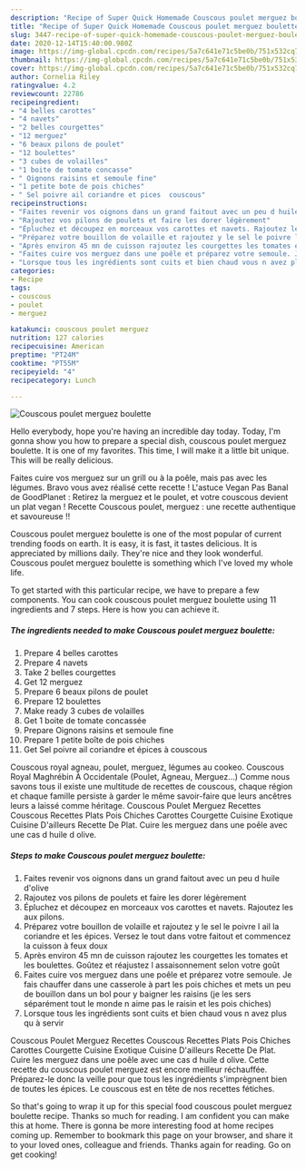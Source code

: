 ```yaml
---
description: "Recipe of Super Quick Homemade Couscous poulet merguez boulette"
title: "Recipe of Super Quick Homemade Couscous poulet merguez boulette"
slug: 3447-recipe-of-super-quick-homemade-couscous-poulet-merguez-boulette
date: 2020-12-14T15:40:00.980Z
image: https://img-global.cpcdn.com/recipes/5a7c641e71c5be0b/751x532cq70/couscous-poulet-merguez-boulette-photo-principale-de-la-recette.jpg
thumbnail: https://img-global.cpcdn.com/recipes/5a7c641e71c5be0b/751x532cq70/couscous-poulet-merguez-boulette-photo-principale-de-la-recette.jpg
cover: https://img-global.cpcdn.com/recipes/5a7c641e71c5be0b/751x532cq70/couscous-poulet-merguez-boulette-photo-principale-de-la-recette.jpg
author: Cornelia Riley
ratingvalue: 4.2
reviewcount: 22786
recipeingredient:
- "4 belles carottes"
- "4 navets"
- "2 belles courgettes"
- "12 merguez"
- "6 beaux pilons de poulet"
- "12 boulettes"
- "3 cubes de volailles"
- "1 boite de tomate concasse"
- " Oignons raisins et semoule fine"
- "1 petite bote de pois chiches"
- " Sel poivre ail coriandre et pices  couscous"
recipeinstructions:
- "Faites revenir vos oignons dans un grand faitout avec un peu d huile d&#39;olive"
- "Rajoutez vos pilons de poulets et faire les dorer légèrement"
- "Épluchez et découpez en morceaux vos carottes et navets. Rajoutez les aux pilons."
- "Préparez votre bouillon de volaille et rajoutez y le sel le poivre l ail la coriandre et les épices. Versez le tout dans votre faitout et commencez la cuisson à feux doux"
- "Après environ 45 mn de cuisson rajoutez les courgettes les tomates et les boulettes. Goûtez et réajustez l assaisonnement selon votre goût"
- "Faites cuire vos merguez dans une poêle et préparez votre semoule. Je fais chauffer dans une casserole à part les pois chiches et mets un peu de bouillon dans un bol pour y baigner les raisins (je les sers séparément tout le monde n aime pas le raisin et les pois chiches)"
- "Lorsque tous les ingrédients sont cuits et bien chaud vous n avez plus qu à servir"
categories:
- Recipe
tags:
- couscous
- poulet
- merguez

katakunci: couscous poulet merguez 
nutrition: 127 calories
recipecuisine: American
preptime: "PT24M"
cooktime: "PT55M"
recipeyield: "4"
recipecategory: Lunch

---
```



![Couscous poulet merguez boulette](https://img-global.cpcdn.com/recipes/5a7c641e71c5be0b/751x532cq70/couscous-poulet-merguez-boulette-photo-principale-de-la-recette.jpg)

Hello everybody, hope you're having an incredible day today. Today, I'm gonna show you how to prepare a special dish, couscous poulet merguez boulette. It is one of my favorites. This time, I will make it a little bit unique. This will be really delicious.

Faites cuire vos merguez sur un grill ou à la poêle, mais pas avec les légumes. Bravo vous avez réalisé cette recette ! L&#39;astuce Vegan Pas Banal de GoodPlanet : Retirez la merguez et le poulet, et votre couscous devient un plat vegan ! Recette Couscous poulet, merguez : une recette authentique et savoureuse !!

Couscous poulet merguez boulette is one of the most popular of current trending foods on earth. It is easy, it is fast, it tastes delicious. It is appreciated by millions daily. They're nice and they look wonderful. Couscous poulet merguez boulette is something which I've loved my whole life.


To get started with this particular recipe, we have to prepare a few components. You can cook couscous poulet merguez boulette using 11 ingredients and 7 steps. Here is how you can achieve it.

<!--inarticleads1-->

##### The ingredients needed to make Couscous poulet merguez boulette:

1. Prepare 4 belles carottes
1. Prepare 4 navets
1. Take 2 belles courgettes
1. Get 12 merguez
1. Prepare 6 beaux pilons de poulet
1. Prepare 12 boulettes
1. Make ready 3 cubes de volailles
1. Get 1 boite de tomate concassée
1. Prepare  Oignons raisins et semoule fine
1. Prepare 1 petite boîte de pois chiches
1. Get  Sel poivre ail coriandre et épices à couscous


Couscous royal agneau, poulet, merguez, légumes au cookeo. Couscous Royal Maghrébin À Occidentale (Poulet, Agneau, Merguez…) Comme nous savons tous il existe une multitude de recettes de couscous, chaque région et chaque famille persiste à garder le même savoir-faire que leurs ancêtres leurs a laissé comme héritage. Couscous Poulet Merguez Recettes Couscous Recettes Plats Pois Chiches Carottes Courgette Cuisine Exotique Cuisine D&#39;ailleurs Recette De Plat. Cuire les merguez dans une poêle avec une cas d huile d olive. 

<!--inarticleads2-->

##### Steps to make Couscous poulet merguez boulette:

1. Faites revenir vos oignons dans un grand faitout avec un peu d huile d&#39;olive
1. Rajoutez vos pilons de poulets et faire les dorer légèrement
1. Épluchez et découpez en morceaux vos carottes et navets. Rajoutez les aux pilons.
1. Préparez votre bouillon de volaille et rajoutez y le sel le poivre l ail la coriandre et les épices. Versez le tout dans votre faitout et commencez la cuisson à feux doux
1. Après environ 45 mn de cuisson rajoutez les courgettes les tomates et les boulettes. Goûtez et réajustez l assaisonnement selon votre goût
1. Faites cuire vos merguez dans une poêle et préparez votre semoule. Je fais chauffer dans une casserole à part les pois chiches et mets un peu de bouillon dans un bol pour y baigner les raisins (je les sers séparément tout le monde n aime pas le raisin et les pois chiches)
1. Lorsque tous les ingrédients sont cuits et bien chaud vous n avez plus qu à servir


Couscous Poulet Merguez Recettes Couscous Recettes Plats Pois Chiches Carottes Courgette Cuisine Exotique Cuisine D&#39;ailleurs Recette De Plat. Cuire les merguez dans une poêle avec une cas d huile d olive. Cette recette du couscous poulet merguez est encore meilleur réchauffée. Préparez-le donc la veille pour que tous les ingrédients s&#39;imprègnent bien de toutes les épices. Le couscous est en tête de nos recettes fétiches. 

So that's going to wrap it up for this special food couscous poulet merguez boulette recipe. Thanks so much for reading. I am confident you can make this at home. There is gonna be more interesting food at home recipes coming up. Remember to bookmark this page on your browser, and share it to your loved ones, colleague and friends. Thanks again for reading. Go on get cooking!
